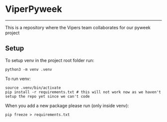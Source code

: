 # ViperPyweek
<hr>
This is a repository where the Vipers team collaborates for our pyweek project

## Setup
To setup venv in the project root folder run:
```
python3 -m venv .venv
```

To run venv:
```
source .venv/bin/activate
pip install -r requirements.txt # this will not work now as we haven't setup the repo yet since we can't code
```

When you add a new package please run (only inside venv):
```
pip freeze > requirements.txt
```